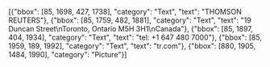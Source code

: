 [{"bbox": [85, 1698, 427, 1738], "category": "Text", "text": "THOMSON REUTERS"}, {"bbox": [85, 1759, 482, 1881], "category": "Text", "text": "19 Duncan Street\nToronto, Ontario M5H 3H1\nCanada"}, {"bbox": [85, 1897, 404, 1934], "category": "Text", "text": "tel: +1 647 480 7000"}, {"bbox": [85, 1959, 189, 1992], "category": "Text", "text": "tr.com"}, {"bbox": [880, 1905, 1484, 1990], "category": "Picture"}]